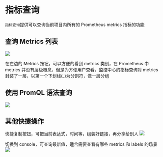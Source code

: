 # 指标查询
`指标查询`提供可以查询当前项目内所有的 Prometheus metrics 指标的功能

## 查询 Metrics 列表

![](./_image/2020-11-16-14-45-53.jpg)

在左边的 Metrics 按钮，可以方便的看到 metrics 类别，在 Prometheus 中 metrics 并没有层级概念，但是为方便用户查看，监控中心的指标查询对 metrics 封装了一层，以第一个下划线(_)为分割符，做一层分组

## 使用 PromQL 语法查询

![](./_image/2020-11-16-14-50-03.jpg)

## 其他快捷操作
快捷复制按钮，可把当前表达式，时间等，组装好链接，再分享给别人
![](./_image/2020-11-17-10-14-13.jpg)

切换到 console，可查询最新值，适合需要查看有哪些 metrics 和 labels 的场景
![](./_image/2020-11-17-10-15-48.jpg)
